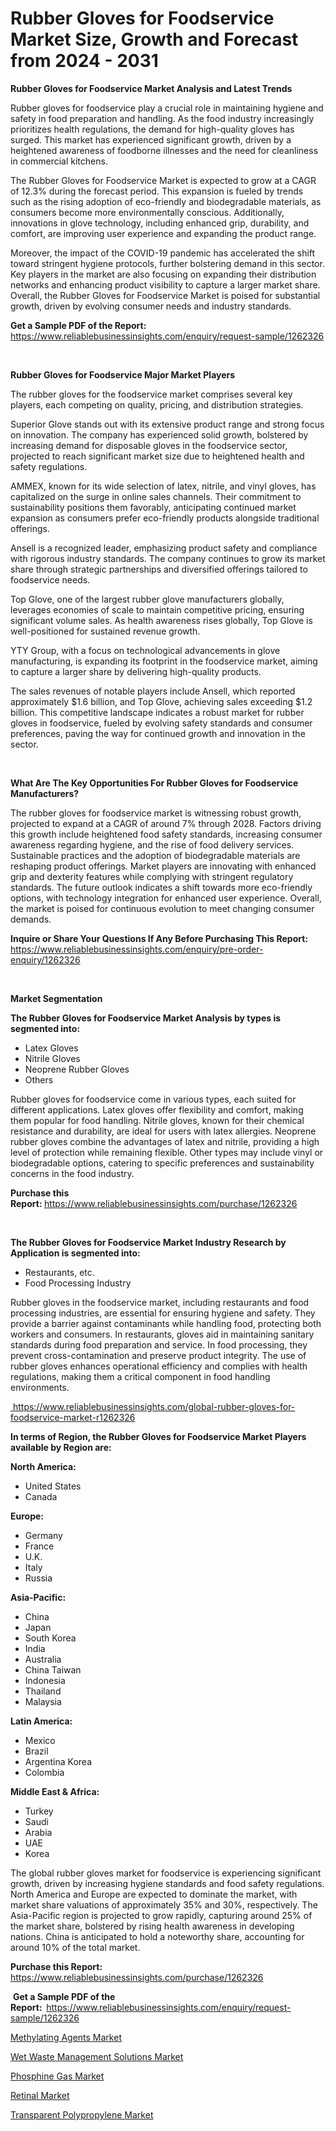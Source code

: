 <p><h1>Rubber Gloves for Foodservice Market Size, Growth and Forecast from 2024 - 2031</h1></p><p><strong>Rubber Gloves for Foodservice Market Analysis and Latest Trends</strong></p>
<p><p>Rubber gloves for foodservice play a crucial role in maintaining hygiene and safety in food preparation and handling. As the food industry increasingly prioritizes health regulations, the demand for high-quality gloves has surged. This market has experienced significant growth, driven by a heightened awareness of foodborne illnesses and the need for cleanliness in commercial kitchens.</p><p>The Rubber Gloves for Foodservice Market is expected to grow at a CAGR of 12.3% during the forecast period. This expansion is fueled by trends such as the rising adoption of eco-friendly and biodegradable materials, as consumers become more environmentally conscious. Additionally, innovations in glove technology, including enhanced grip, durability, and comfort, are improving user experience and expanding the product range.</p><p>Moreover, the impact of the COVID-19 pandemic has accelerated the shift toward stringent hygiene protocols, further bolstering demand in this sector. Key players in the market are also focusing on expanding their distribution networks and enhancing product visibility to capture a larger market share. Overall, the Rubber Gloves for Foodservice Market is poised for substantial growth, driven by evolving consumer needs and industry standards.</p></p>
<p><strong>Get a Sample PDF of the Report:&nbsp;</strong> <a href="https://www.reliablebusinessinsights.com/enquiry/request-sample/1262326?utm_campaign=75&utm_medium=2&utm_source=Github&utm_content=ia&utm_term=10122024&utm_id=rubber-gloves-for-foodservice">https://www.reliablebusinessinsights.com/enquiry/request-sample/1262326</a></p>
<p>&nbsp;</p>
<p><strong>Rubber Gloves for Foodservice Major Market Players</strong></p>
<p><p>The rubber gloves for the foodservice market comprises several key players, each competing on quality, pricing, and distribution strategies. </p><p>Superior Glove stands out with its extensive product range and strong focus on innovation. The company has experienced solid growth, bolstered by increasing demand for disposable gloves in the foodservice sector, projected to reach significant market size due to heightened health and safety regulations.</p><p>AMMEX, known for its wide selection of latex, nitrile, and vinyl gloves, has capitalized on the surge in online sales channels. Their commitment to sustainability positions them favorably, anticipating continued market expansion as consumers prefer eco-friendly products alongside traditional offerings.</p><p>Ansell is a recognized leader, emphasizing product safety and compliance with rigorous industry standards. The company continues to grow its market share through strategic partnerships and diversified offerings tailored to foodservice needs. </p><p>Top Glove, one of the largest rubber glove manufacturers globally, leverages economies of scale to maintain competitive pricing, ensuring significant volume sales. As health awareness rises globally, Top Glove is well-positioned for sustained revenue growth.</p><p>YTY Group, with a focus on technological advancements in glove manufacturing, is expanding its footprint in the foodservice market, aiming to capture a larger share by delivering high-quality products.</p><p>The sales revenues of notable players include Ansell, which reported approximately $1.6 billion, and Top Glove, achieving sales exceeding $1.2 billion. This competitive landscape indicates a robust market for rubber gloves in foodservice, fueled by evolving safety standards and consumer preferences, paving the way for continued growth and innovation in the sector.</p></p>
<p>&nbsp;</p>
<p><strong>What Are The Key Opportunities For Rubber Gloves for Foodservice Manufacturers?</strong></p>
<p><p>The rubber gloves for foodservice market is witnessing robust growth, projected to expand at a CAGR of around 7% through 2028. Factors driving this growth include heightened food safety standards, increasing consumer awareness regarding hygiene, and the rise of food delivery services. Sustainable practices and the adoption of biodegradable materials are reshaping product offerings. Market players are innovating with enhanced grip and dexterity features while complying with stringent regulatory standards. The future outlook indicates a shift towards more eco-friendly options, with technology integration for enhanced user experience. Overall, the market is poised for continuous evolution to meet changing consumer demands.</p></p>
<p><strong>Inquire or Share Your Questions If Any Before Purchasing This Report:</strong> <a href="https://www.reliablebusinessinsights.com/enquiry/pre-order-enquiry/1262326?utm_campaign=75&utm_medium=2&utm_source=Github&utm_content=ia&utm_term=10122024&utm_id=rubber-gloves-for-foodservice">https://www.reliablebusinessinsights.com/enquiry/pre-order-enquiry/1262326</a></p>
<p>&nbsp;</p>
<p><strong>Market Segmentation</strong></p>
<p><strong>The Rubber Gloves for Foodservice Market Analysis by types is segmented into:</strong></p>
<p><ul><li>Latex Gloves</li><li>Nitrile Gloves</li><li>Neoprene Rubber Gloves</li><li>Others</li></ul></p>
<p><p>Rubber gloves for foodservice come in various types, each suited for different applications. Latex gloves offer flexibility and comfort, making them popular for food handling. Nitrile gloves, known for their chemical resistance and durability, are ideal for users with latex allergies. Neoprene rubber gloves combine the advantages of latex and nitrile, providing a high level of protection while remaining flexible. Other types may include vinyl or biodegradable options, catering to specific preferences and sustainability concerns in the food industry.</p></p>
<p><strong>Purchase this Report:&nbsp;</strong><a href="https://www.reliablebusinessinsights.com/purchase/1262326?utm_campaign=75&utm_medium=2&utm_source=Github&utm_content=ia&utm_term=10122024&utm_id=rubber-gloves-for-foodservice">https://www.reliablebusinessinsights.com/purchase/1262326</a></p>
<p>&nbsp;</p>
<p><strong>The Rubber Gloves for Foodservice Market Industry Research by Application is segmented into:</strong></p>
<p><ul><li>Restaurants, etc.</li><li>Food Processing Industry</li></ul></p>
<p><p>Rubber gloves in the foodservice market, including restaurants and food processing industries, are essential for ensuring hygiene and safety. They provide a barrier against contaminants while handling food, protecting both workers and consumers. In restaurants, gloves aid in maintaining sanitary standards during food preparation and service. In food processing, they prevent cross-contamination and preserve product integrity. The use of rubber gloves enhances operational efficiency and complies with health regulations, making them a critical component in food handling environments.</p></p>
<p><a href="https://www.reliablebusinessinsights.com/global-rubber-gloves-for-foodservice-market-r1262326?utm_campaign=75&utm_medium=2&utm_source=Github&utm_content=ia&utm_term=10122024&utm_id=rubber-gloves-for-foodservice">&nbsp;https://www.reliablebusinessinsights.com/global-rubber-gloves-for-foodservice-market-r1262326</a></p>
<p><strong>In terms of Region, the Rubber Gloves for Foodservice Market Players available by Region are:</strong></p>
<p>
    <p> <strong> North America: </strong>
        <ul>
            <li>United States</li>
            <li>Canada</li>
        </ul>
        </p> 
    <p> <strong> Europe: </strong>
        <ul>
            <li>Germany</li>
            <li>France</li>
            <li>U.K.</li>
            <li>Italy</li>
            <li>Russia</li>
        </ul>
        </p> 
    <p> <strong> Asia-Pacific: </strong>
        <ul>
            <li>China</li>
            <li>Japan</li>
            <li>South Korea</li>
            <li>India</li>
            <li>Australia</li>
            <li>China Taiwan</li>
            <li>Indonesia</li>
            <li>Thailand</li>
            <li>Malaysia</li>
        </ul>
        </p> 
    <p> <strong> Latin America: </strong>
        <ul>
            <li>Mexico</li>
            <li>Brazil</li>
            <li>Argentina Korea</li>
            <li>Colombia</li>
        </ul>
        </p> 
    <p> <strong> Middle East & Africa: </strong>
        <ul>
            <li>Turkey</li>
            <li>Saudi</li>
            <li>Arabia</li>
            <li>UAE</li>
            <li>Korea</li>
        </ul>
    </p>
    </p>
<p><p>The global rubber gloves market for foodservice is experiencing significant growth, driven by increasing hygiene standards and food safety regulations. North America and Europe are expected to dominate the market, with market share valuations of approximately 35% and 30%, respectively. The Asia-Pacific region is projected to grow rapidly, capturing around 25% of the market share, bolstered by rising health awareness in developing nations. China is anticipated to hold a noteworthy share, accounting for around 10% of the total market.</p></p>
<p><strong>Purchase this Report: </strong><a href="https://www.reliablebusinessinsights.com/purchase/1262326?utm_campaign=75&utm_medium=2&utm_source=Github&utm_content=ia&utm_term=10122024&utm_id=rubber-gloves-for-foodservice">https://www.reliablebusinessinsights.com/purchase/1262326</a></p>
<p>&nbsp;<strong>Get a Sample PDF of the Report:&nbsp;&nbsp;</strong><a href="https://www.reliablebusinessinsights.com/enquiry/request-sample/1262326?utm_campaign=75&utm_medium=2&utm_source=Github&utm_content=ia&utm_term=10122024&utm_id=rubber-gloves-for-foodservice">https://www.reliablebusinessinsights.com/enquiry/request-sample/1262326</a></p>
<p><strong></strong></p>
<p><p><a href="https://www.linkedin.com/pulse/revenue-insights-methylating-agents-market-69-cagr-from-2024-mptof?utm_campaign=75&utm_medium=2&utm_source=Github&utm_content=ia&utm_term=10122024&utm_id=rubber-gloves-for-foodservice">Methylating Agents Market</a></p><p><a href="https://github.com/juniordelafrance/Market-Research-Report-List-5/blob/main/wet-waste-management-solutions-market.md?utm_campaign=75&utm_medium=2&utm_source=Github&utm_content=ia&utm_term=10122024&utm_id=rubber-gloves-for-foodservice">Wet Waste Management Solutions Market</a></p><p><a href="https://www.linkedin.com/pulse/sales-projections-analysis-phosphine-gas-market-expected-kfrsf?utm_campaign=75&utm_medium=2&utm_source=Github&utm_content=ia&utm_term=10122024&utm_id=rubber-gloves-for-foodservice">Phosphine Gas Market</a></p><p><a href="https://www.linkedin.com/pulse/global-retinal-market-forecast-2024-2031-sustained-96-cagr-fbgaf?utm_campaign=75&utm_medium=2&utm_source=Github&utm_content=ia&utm_term=10122024&utm_id=rubber-gloves-for-foodservice">Retinal Market</a></p><p><a href="https://www.linkedin.com/pulse/market-leaders-laggards-global-transparent-polypropylene-trends-vvvgf?utm_campaign=75&utm_medium=2&utm_source=Github&utm_content=ia&utm_term=10122024&utm_id=rubber-gloves-for-foodservice">Transparent Polypropylene Market</a></p></p>